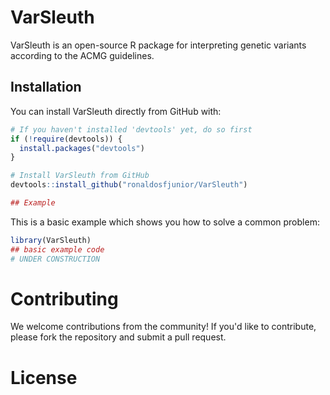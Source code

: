 <!-- README.md is generated from README.Rmd. Please edit that file -->



# VarSleuth

<!-- badges: start -->
<!-- badges: end -->

VarSleuth is an open-source R package for interpreting genetic variants according to the ACMG guidelines. 

## Installation

You can install VarSleuth directly from GitHub with:

```r
# If you haven't installed 'devtools' yet, do so first
if (!require(devtools)) {
  install.packages("devtools")
}

# Install VarSleuth from GitHub
devtools::install_github("ronaldosfjunior/VarSleuth")

## Example
```

This is a basic example which shows you how to solve a common problem:


```r
library(VarSleuth)
## basic example code
# UNDER CONSTRUCTION
```

# Contributing

We welcome contributions from the community! If you'd like to contribute, please fork the repository and submit a pull request.

# License

